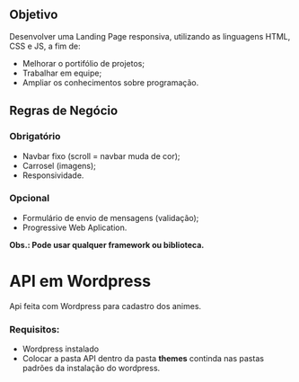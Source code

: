 ## Objetivo
Desenvolver uma Landing Page responsiva, utilizando as linguagens HTML, CSS e JS, a fim de: 
- Melhorar o portifólio de projetos;
- Trabalhar em equipe;
- Ampliar os conhecimentos sobre programação.  

## Regras de Negócio
### Obrigatório
- Navbar fixo (scroll = navbar muda de cor);
- Carrosel (imagens);
- Responsividade.

### Opcional
- Formulário de envio de mensagens (validação);
- Progressive Web Aplication.

**Obs.: Pode usar qualquer framework ou biblioteca.**

# API em Wordpress

Api feita com Wordpress para cadastro dos animes.

### Requisitos:
- Wordpress instalado
- Colocar a pasta API dentro da pasta **themes** continda nas pastas padrões da instalação do wordpress.
